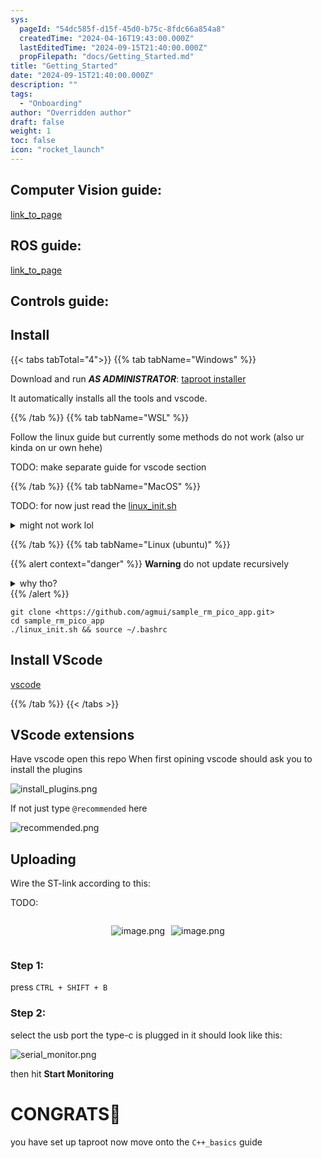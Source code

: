 ```yaml
---
sys:
  pageId: "54dc585f-d15f-45d0-b75c-8fdc66a854a8"
  createdTime: "2024-04-16T19:43:00.000Z"
  lastEditedTime: "2024-09-15T21:40:00.000Z"
  propFilepath: "docs/Getting_Started.md"
title: "Getting_Started"
date: "2024-09-15T21:40:00.000Z"
description: ""
tags:
  - "Onboarding"
author: "Overridden author"
draft: false
weight: 1
toc: false
icon: "rocket_launch"
---
```


## Computer Vision guide:

[link_to_page](86d45bc0-388b-4d26-8848-44f255f73d0e)

## ROS guide:

[link_to_page](3c76c1de-ec8f-46d6-8b0a-294005edc2d5)

## Controls guide:

## Install

{{< tabs tabTotal="4">}}
{{% tab tabName="Windows" %}}

Download and run _**AS ADMINISTRATOR**_: [taproot installer](https://github.com/Thornbots/TeachingFreshies/releases/tag/1.0)

It automatically installs all the tools and vscode.

{{% /tab %}}
{{% tab tabName="WSL" %}}

Follow the linux guide but currently some methods do not work (also ur kinda on ur own hehe)

TODO: make separate guide for vscode section

{{% /tab %}}
{{% tab tabName="MacOS" %}}

TODO: for now just read the [linux_init.sh](https://github.com/agmui/sample_rm_pico_app/blob/main/linux_init.sh)

<details>
<summary>might not work lol</summary>

`brew install libusb pkg-config`

Next install: [vscode](https://code.visualstudio.com/Download)

</details>

{{% /tab %}}
{{% tab tabName="Linux (ubuntu)" %}}

{{% alert context="danger" %}}
**Warning** do not update recursively
<details>
<summary>why tho?</summary>
There are some submodules that may go on for a while (like tinyusb) and I highly
recommend you don't need to get them.
If you want to see what submodules I update just look in `linux_init.sh`
</details>
{{% /alert %}}

```shell
git clone <https://github.com/agmui/sample_rm_pico_app.git>
cd sample_rm_pico_app
./linux_init.sh && source ~/.bashrc
```

## Install VScode

[vscode](https://code.visualstudio.com/Download)

{{% /tab %}}
{{< /tabs >}}

## VScode extensions

Have vscode open this repo
When first opining vscode should ask you to install the plugins

![install_plugins.png](https://prod-files-secure.s3.us-west-2.amazonaws.com/d518164a-d88e-44d1-a4ee-3adb3bd8bce0/89bd30f0-1825-4e77-867b-0a41ce370880/install_plugins.png?X-Amz-Algorithm=AWS4-HMAC-SHA256&X-Amz-Content-Sha256=UNSIGNED-PAYLOAD&X-Amz-Credential=ASIAZI2LB4665G2OBTTS%2F20250427%2Fus-west-2%2Fs3%2Faws4_request&X-Amz-Date=20250427T210310Z&X-Amz-Expires=3600&X-Amz-Security-Token=IQoJb3JpZ2luX2VjEMz%2F%2F%2F%2F%2F%2F%2F%2F%2F%2FwEaCXVzLXdlc3QtMiJGMEQCICHUw63IrJbh1TJyztuan%2BhCl26u6rLQJYDSe6T6N8UfAiBMoSsRxiaeAU2VK7gm3tEiz1K93kNSkmimWfv6GFWMfir%2FAwhlEAAaDDYzNzQyMzE4MzgwNSIMY96FOZ1v9ngw4JIQKtwDqX2br36SqcRZ27JwcAKbahk5Caj5yDcsD0AcEZlQgKD7gJ6OJVwbDTJuYLjcS%2FXHPcHqDLN3OWjrIALsf6%2FrNvo2r8IMLjnItg%2Bt7Y6BL2fva%2F0pWa7PtnlcDbHB8i23JqARJ1SbHa1OJ7HHka5jZ4FuS70sR3xL27BO3E3Xs7xnvYnGs8MAvh%2FgnqEPjOoeQIviaXzcj%2B1fMQ1HjISRnm6JF3cyQjBf3evjCunptqMsLlweDGXF6tpc3jiIjUBk45wvzHQkJ6pVeLJi81xmLaFieZHUid48jXyOMtKV4fF98800xOl5ww2zrI%2BTCuLPRcGKym22jN62%2FcDK4mVCuyYSCXI6jK7%2BIylwpxuGxo3PLKyaX9zFt85eGjTK98h1BQ1mbjK4ZLcR7TWQREe0YZpgop9Y5iPNtGGbbyoyUSmPDx406uTyHH3lqKBD2fIJUUiWDxJc51F7MhIsV%2FyAQFt9WBzLpaY1zPvQyCn%2F9G2UDQRwAl4bxV9LZe5a8O9m270cCP%2FO2n2K36r6x7AMXYLoOJv9P2McgYJu6mtMULCXBV2sDHTOgpRQym5X3twOn%2FRw7i4jt3GBi3qv%2FD6y8BAQieuhbRYJGgg99kz9GYtYOx%2FEdkeUtL0RTZgw4Iq6wAY6pgH09vfL3RvNVEvxwXVAQHyShYauA5QUt4XmOUNTSYTGsbsWme6R1VTQf%2FPTYqVLpQGpJwO20bvYbwx2tuaLsdvyJaHMH2F4tRQkFkQ2LUqrZLtSpm%2F%2FVrEfAwN7I903FLkF%2BzXvE%2B3jciZZg6VKnaXteyU1zxoWCYD2hgwUxItApO%2FxcwlP3hcAuHHxS53K%2FAMpjVqX0abMYAETNfk8fX%2FLwyN5nNA%2B&X-Amz-Signature=0395d917dcd2dcce55408e6e3b41877ed87f52b5b299533afb8a0cff35db3151&X-Amz-SignedHeaders=host&x-id=GetObject)

If not just type `@recommended` here  

![recommended.png](https://prod-files-secure.s3.us-west-2.amazonaws.com/d518164a-d88e-44d1-a4ee-3adb3bd8bce0/61e661e9-5d85-4dfc-be0d-8d2097a5e793/recommended.png?X-Amz-Algorithm=AWS4-HMAC-SHA256&X-Amz-Content-Sha256=UNSIGNED-PAYLOAD&X-Amz-Credential=ASIAZI2LB4665G2OBTTS%2F20250427%2Fus-west-2%2Fs3%2Faws4_request&X-Amz-Date=20250427T210310Z&X-Amz-Expires=3600&X-Amz-Security-Token=IQoJb3JpZ2luX2VjEMz%2F%2F%2F%2F%2F%2F%2F%2F%2F%2FwEaCXVzLXdlc3QtMiJGMEQCICHUw63IrJbh1TJyztuan%2BhCl26u6rLQJYDSe6T6N8UfAiBMoSsRxiaeAU2VK7gm3tEiz1K93kNSkmimWfv6GFWMfir%2FAwhlEAAaDDYzNzQyMzE4MzgwNSIMY96FOZ1v9ngw4JIQKtwDqX2br36SqcRZ27JwcAKbahk5Caj5yDcsD0AcEZlQgKD7gJ6OJVwbDTJuYLjcS%2FXHPcHqDLN3OWjrIALsf6%2FrNvo2r8IMLjnItg%2Bt7Y6BL2fva%2F0pWa7PtnlcDbHB8i23JqARJ1SbHa1OJ7HHka5jZ4FuS70sR3xL27BO3E3Xs7xnvYnGs8MAvh%2FgnqEPjOoeQIviaXzcj%2B1fMQ1HjISRnm6JF3cyQjBf3evjCunptqMsLlweDGXF6tpc3jiIjUBk45wvzHQkJ6pVeLJi81xmLaFieZHUid48jXyOMtKV4fF98800xOl5ww2zrI%2BTCuLPRcGKym22jN62%2FcDK4mVCuyYSCXI6jK7%2BIylwpxuGxo3PLKyaX9zFt85eGjTK98h1BQ1mbjK4ZLcR7TWQREe0YZpgop9Y5iPNtGGbbyoyUSmPDx406uTyHH3lqKBD2fIJUUiWDxJc51F7MhIsV%2FyAQFt9WBzLpaY1zPvQyCn%2F9G2UDQRwAl4bxV9LZe5a8O9m270cCP%2FO2n2K36r6x7AMXYLoOJv9P2McgYJu6mtMULCXBV2sDHTOgpRQym5X3twOn%2FRw7i4jt3GBi3qv%2FD6y8BAQieuhbRYJGgg99kz9GYtYOx%2FEdkeUtL0RTZgw4Iq6wAY6pgH09vfL3RvNVEvxwXVAQHyShYauA5QUt4XmOUNTSYTGsbsWme6R1VTQf%2FPTYqVLpQGpJwO20bvYbwx2tuaLsdvyJaHMH2F4tRQkFkQ2LUqrZLtSpm%2F%2FVrEfAwN7I903FLkF%2BzXvE%2B3jciZZg6VKnaXteyU1zxoWCYD2hgwUxItApO%2FxcwlP3hcAuHHxS53K%2FAMpjVqX0abMYAETNfk8fX%2FLwyN5nNA%2B&X-Amz-Signature=da5e04a346633da96ba8478abcde40cbbdb4e5e02f90cfd0d1a740eac7175a61&X-Amz-SignedHeaders=host&x-id=GetObject)

## Uploading

Wire the ST-link according to this:

TODO:

<div style="display: flex;flex-direction: row; column-gap:10px; max-width: 630px;justify-content: center;">
<div>

![image.png](https://prod-files-secure.s3.us-west-2.amazonaws.com/d518164a-d88e-44d1-a4ee-3adb3bd8bce0/210ecb78-1116-4d7b-b9b7-2292f66fa2c2/image.png?X-Amz-Algorithm=AWS4-HMAC-SHA256&X-Amz-Content-Sha256=UNSIGNED-PAYLOAD&X-Amz-Credential=ASIAZI2LB4667W37GHKE%2F20250427%2Fus-west-2%2Fs3%2Faws4_request&X-Amz-Date=20250427T210312Z&X-Amz-Expires=3600&X-Amz-Security-Token=IQoJb3JpZ2luX2VjEMz%2F%2F%2F%2F%2F%2F%2F%2F%2F%2FwEaCXVzLXdlc3QtMiJHMEUCIQDcpPirsMtThvW%2Bp9de3YyCKVHsO%2Bg6S5PCJyg5za0FvAIgKCEMNNhpCl1PlQ331WfzmRs7NqMIenqZkyy7JQlIJYgq%2FwMIZRAAGgw2Mzc0MjMxODM4MDUiDDu7Wf59jqeRnUdCPyrcA6yAmOdL07sWfJlAyQ%2FeOx91u4%2FvjRI594vQ9ktSoTllPy1Stppz0Gv1yH5fwletVbBARID41JlU4tuBV7C2cm%2F%2FygTDa4vPteRxxyu0Zi%2BtTK2A9gZTe3C4REHz71USPF4r8biye7G7yva173M%2B%2BzRWL%2FgKHIKOKdaBWYkNiq1bMVcqPU1LgmwI%2Bjy%2FTbfNdpp5%2F0U6wLIfIfyeLf7USGRXthL3Ft7kEi7bguOk6hO%2B24BAb5LJT99flmfbwYMwrpFl85Un8ig925vty77EhMGXdG6HQRWZ%2FABZLCv1zgiRbS%2FI4yuTXgOXbxW1sXguzkCed%2BW39oVhqo%2F5ZvekVxSd%2BL2e5hZLzfcGU9haSutqYY4azLW8jFLDi76KIQPz2Ja8Xqp%2Bh%2FjMKtbMP0OA%2FrVJQPqK%2BRCb1KpifSfrNu%2F9nt4pK8QLsKo67FRFdGGBJ3%2Fxg6%2FFnppRmGDJSpG938AIsQpvccnRn0vu4%2FFHI5GaYFJC%2F7JYaYAqPzVVYtc03evSjLmgWuF3KU%2BxV%2BcnXXXGO8Gjp%2BYUYsfSmC0wqvaEgxZTI5yjec1zUmYGO70V4x2vkICNWglvUJIyn1Q4fX2eII%2BC2JSGgcxxSpOZ%2F5uFjV4xa0sJrXhqDtbhMLqKusAGOqUBhYhdo3%2FEByKGwlQiRw8PWsnrOxhl%2FAovWE4IAA7OAjVGzVRbOxOzh5iogGTkP%2BiU31ybiv0jXGM7KRv9PMk%2B5NZuIcHXJAA4A%2BXE7jwwkVPL3H4k7Qxepaz5V2Tx30Sl5VPxMy7tymVLdbnZvFCLTPLi3UxseEkqdO8HxW%2FD%2Bd4EMkw%2BVLed%2BUK8udhpOzFP9rtg7TFeTFuHCEMOzN4ge3dD2oF3&X-Amz-Signature=f9c865d0faab71256a960c76b50ce51f8e2bb4081b3292332545b626a57c9c94&X-Amz-SignedHeaders=host&x-id=GetObject)

</div>
<div>

![image.png](https://prod-files-secure.s3.us-west-2.amazonaws.com/d518164a-d88e-44d1-a4ee-3adb3bd8bce0/33a0fd0f-8ca6-4a86-8e09-26e95ded1fff/image.png?X-Amz-Algorithm=AWS4-HMAC-SHA256&X-Amz-Content-Sha256=UNSIGNED-PAYLOAD&X-Amz-Credential=ASIAZI2LB466VTTENL3P%2F20250427%2Fus-west-2%2Fs3%2Faws4_request&X-Amz-Date=20250427T210312Z&X-Amz-Expires=3600&X-Amz-Security-Token=IQoJb3JpZ2luX2VjEMz%2F%2F%2F%2F%2F%2F%2F%2F%2F%2FwEaCXVzLXdlc3QtMiJHMEUCIFu68L2C4Tv7BklFq1L%2B4ZBtR1hDxZpt28iWAwbv5e7sAiEAibeW9l72R5SKjOxebNe3GAEKw78C%2FQ5VjBI89hEjn08q%2FwMIZRAAGgw2Mzc0MjMxODM4MDUiDG1G3bwm1irfjqPugyrcA84AcxQvg3KKBDJTeQ6aSEDaNRkJ3%2ByoE3xqOGL%2FULaP%2BJHdNXeCjJavsN0hNeGRMonSSDcmhrwI2xC8QASOI2iUXAJ3c2Gdga82BS84r9qUFBPGnfNqXZELYtI%2F7R7GB3ruRTFFqFJC1bhYO9dcgld9EuYmke2V1yTjrrVD3ogCpfXd3dr2O2Yzukj%2BU1MKzahO8eY3eG4G3aeor4TYd2xSRhutH2Ddb0bT4cBtoSCTSuL2%2F24J5t16g5V2GW0N%2F%2FySsuuIc85e1pHsIoWj7hws7ecSBhDsZ%2FRZBSilRecUoV%2FMYP7f9io1Qz6KwQ7jITe39NjSQwCuFThw4WQrUAvdcL3GcgtlNXvCeELtBPxkbDspWMiAuix1qfC%2BmgznIMSYlZP59Xj2rEyQ%2Bq7FC%2FsZBFQxrOQtFNPdfKaI3FAi7%2FuxGi9r9bWdc7kOhAWWmOUHyqadmK4cjkK6fw3T%2BPJUxEd3PYVNMI%2FEbFfSQjSaZcVZ7%2B%2FMa%2BsN5%2FGcweYAo548svqnrFLMVS%2BGeGzjHLJVZuGUzCwKHARZPdbp7FW6d5euxB1svjfb57YqX921j2cDAWDu5pUBEPXs9t8QWb0iENY%2BBM4SNtFMyvgc6%2BfMXIcZo7TR9Rt85hYOMMmKusAGOqUBYeb8VGXmrNkwHhMxgcBksMjWdBe0MB16Egw1O5UOZ%2FYDP9jZ3lRkhLGrSGZtaG0x6fTJU4Ld0RMaZaYLO523rWkGzdC1b%2B%2FuDVn11E9XwaXUMEhqKN3nTU%2By6n2mgNezWDf8UehhufxGKBHAwDZj8DaeafM7J3bVFvLXZZwmiv3wr656GPmg944fnPany%2Fd5cdR3uv%2Bp%2FLFh0FaGFHFzzMRgc%2FE8&X-Amz-Signature=d983f44a3181cfcadcb76df902e6351226c43f5a1cb6bf8c013e9262770d4cee&X-Amz-SignedHeaders=host&x-id=GetObject)

</div>
</div>

### Step 1:

press `CTRL + SHIFT + B`

### Step 2:

select the usb port the type-c is plugged in it should look like this:

![serial_monitor.png](https://prod-files-secure.s3.us-west-2.amazonaws.com/d518164a-d88e-44d1-a4ee-3adb3bd8bce0/f03f4774-05d4-4393-b6a0-d5efb6d315ab/serial_monitor.png?X-Amz-Algorithm=AWS4-HMAC-SHA256&X-Amz-Content-Sha256=UNSIGNED-PAYLOAD&X-Amz-Credential=ASIAZI2LB4665G2OBTTS%2F20250427%2Fus-west-2%2Fs3%2Faws4_request&X-Amz-Date=20250427T210310Z&X-Amz-Expires=3600&X-Amz-Security-Token=IQoJb3JpZ2luX2VjEMz%2F%2F%2F%2F%2F%2F%2F%2F%2F%2FwEaCXVzLXdlc3QtMiJGMEQCICHUw63IrJbh1TJyztuan%2BhCl26u6rLQJYDSe6T6N8UfAiBMoSsRxiaeAU2VK7gm3tEiz1K93kNSkmimWfv6GFWMfir%2FAwhlEAAaDDYzNzQyMzE4MzgwNSIMY96FOZ1v9ngw4JIQKtwDqX2br36SqcRZ27JwcAKbahk5Caj5yDcsD0AcEZlQgKD7gJ6OJVwbDTJuYLjcS%2FXHPcHqDLN3OWjrIALsf6%2FrNvo2r8IMLjnItg%2Bt7Y6BL2fva%2F0pWa7PtnlcDbHB8i23JqARJ1SbHa1OJ7HHka5jZ4FuS70sR3xL27BO3E3Xs7xnvYnGs8MAvh%2FgnqEPjOoeQIviaXzcj%2B1fMQ1HjISRnm6JF3cyQjBf3evjCunptqMsLlweDGXF6tpc3jiIjUBk45wvzHQkJ6pVeLJi81xmLaFieZHUid48jXyOMtKV4fF98800xOl5ww2zrI%2BTCuLPRcGKym22jN62%2FcDK4mVCuyYSCXI6jK7%2BIylwpxuGxo3PLKyaX9zFt85eGjTK98h1BQ1mbjK4ZLcR7TWQREe0YZpgop9Y5iPNtGGbbyoyUSmPDx406uTyHH3lqKBD2fIJUUiWDxJc51F7MhIsV%2FyAQFt9WBzLpaY1zPvQyCn%2F9G2UDQRwAl4bxV9LZe5a8O9m270cCP%2FO2n2K36r6x7AMXYLoOJv9P2McgYJu6mtMULCXBV2sDHTOgpRQym5X3twOn%2FRw7i4jt3GBi3qv%2FD6y8BAQieuhbRYJGgg99kz9GYtYOx%2FEdkeUtL0RTZgw4Iq6wAY6pgH09vfL3RvNVEvxwXVAQHyShYauA5QUt4XmOUNTSYTGsbsWme6R1VTQf%2FPTYqVLpQGpJwO20bvYbwx2tuaLsdvyJaHMH2F4tRQkFkQ2LUqrZLtSpm%2F%2FVrEfAwN7I903FLkF%2BzXvE%2B3jciZZg6VKnaXteyU1zxoWCYD2hgwUxItApO%2FxcwlP3hcAuHHxS53K%2FAMpjVqX0abMYAETNfk8fX%2FLwyN5nNA%2B&X-Amz-Signature=ff9571f2bd4cacab2ed02b3fc86a160a11a063f10c9a2c4f30ff0790f9cb7d7b&X-Amz-SignedHeaders=host&x-id=GetObject)

then hit **Start Monitoring**

# CONGRATS🎉

you have set up taproot now move onto the `C++_basics` guide
